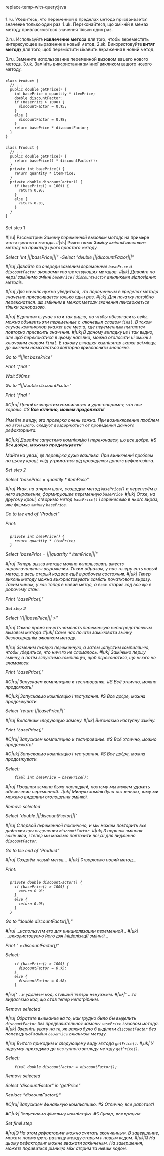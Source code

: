 replace-temp-with-query:java

###

1.ru. Убедитесь, что переменной в пределах метода присваивается значение только один раз.
1.uk. Переконайтеся, що змінній в межах методу привласнюється значення тільки один раз.

2.ru. Используйте <b>извлечение метода</b> для того, чтобы переместить интересующее выражение в новый метод.
2.uk. Використовуйте <b>витяг методу</b> для того, щоб перемістити цікавить вираження в новий метод.

3.ru. Замените использование переменной вызовом вашего нового метода.
3.uk. Замініть використання змінної викликом вашого нового методу.



###

```
class Product {
  // ...
  public double getPrice() {
    int basePrice = quantity * itemPrice;
    double discountFactor;
    if (basePrice > 1000) {
      discountFactor = 0.95;
    }
    else {
      discountFactor = 0.98;
    }
    return basePrice * discountFactor;
  }
}
```

###

```
class Product {
  // ...
  public double getPrice() {
    return basePrice() * discountFactor();
  }
  private int basePrice() {
    return quantity * itemPrice;
  }
  private double discountFactor() {
    if (basePrice() > 1000) {
      return 0.95;
    }
    else {
      return 0.98;
    }
  }
}
```

###

Set step 1

#|ru| Рассмотрим <i>Замену переменной вызовом метода</i> на примере этого простого метода.
#|uk| Розглянемо <i>Заміну змінної викликом методу<i> на прикладі цього простого методу.

Select "int |||basePrice|||"
+Select "double |||discountFactor|||"

#|ru| Давайте по очереди заменим переменные <code>basePrice</code> и <code>discountFactor</code> вызовами соответствующих методов.
#|uk| Давайте по черзі замінимо змінні <code>basePrice</code> і <code>discountFactor</code> викликами відповідних методів.

#|ru| Для начала нужно убедиться, что переменным в пределах метода значение присваивается только один раз.
#|uk| Для початку потрібно переконатися, що змінним в межах методу значення присвоюється тільки одноразово.

#|ru| В данном случае это и так видно, но чтобы обезопасить себя, можно объявить эти переменные с ключевым словом <code>final</code>. В таком случае компилятор укажет все места, где переменным пытаются повторно присвоить значения.
#|uk| В даному випадку це і так видно, але щоб переконатися в цьому напевно, можна оголосити ці змінні з ключовим словом <code>final</code>. В такому випадку компілятор вкаже всі місця, де змінним намагаються повторно привласнити значення.

Go to "|||int basePrice"

Print "final "

Wait 500ms

Go to "|||double discountFactor"

Print "final "

#C|ru| Давайте запустим компиляцию и удостоверимся, что все хорошо.
#S <b>Все отлично, можем продолжать!</b><br/><br/>Имейте в виду, эта проверка очень важна. При возникновении проблем на этом шаге, следует воздержаться от проведения данного рефакторинга.

#C|uk| Давайте запустимо компіляцію і переконався, що все добре.
#S <b>Все добре, можемо продовжувати!</b><br/><br/>Майте на увазі, ця перевірка дуже важлива. При виникненні проблем на цьому кроці, слід утриматися від проведення даного рефакторінга.

Set step 2

Select "basePrice = quantity * itemPrice"

#|ru| Итак, на втором шаге, создадим метод <code>basePrice()</code> и перенесём в него выражение, формирующее переменную <code>basePrice</code>.
#|uk| Отже, на другому кроці, створимо метод <code>basePrice()</code> і перенесемо в нього вираз, яке формує змінну <code>basePrice</code>.

Go to the end of "Product"

Print:
```

  private int basePrice() {
    return quantity * itemPrice;
  }
```

Select "basePrice = |||quantity * itemPrice|||"

#|ru| Теперь вызов метода можно использовать вместо первоначального выражения. Таким образом, у нас теперь есть новый метод, а весь старый код все ещё в рабочем состоянии.
#|uk| Тепер виклик методу можна використовувати замість початкового виразу. Таким чином, у нас тепер є новий метод, а весь старий код все ще в робочому стані.

Print "basePrice()"

Set step 3

Select "(|||basePrice||| >"

#|ru| Самое время начать заменять переменную непосредственным вызовом метода.
#|uk| Саме час почати замінювати змінну безпосереднім викликом методу.

#|ru| Заменим первую переменную, а затем запустим компиляцию, чтобы убедиться, что ничего не сломалось.
#|uk| Замінимо першу змінну, а потім запустимо компіляцію, щоб переконатися, що нічого не зламалося.

Print "basePrice()"

#C|ru| Запускаем компиляцию и тестирование.
#S Всё отлично, можно продолжать!

#C|uk| Запускаємо компіляцію і тестування.
#S Все добре, можна продовжувати.

Select "return |||basePrice|||"

#|ru| Выполним следующую замену.
#|uk| Виконаємо наступну заміну.

Print "basePrice()"

#C|ru| Запускаем компиляцию и тестирование.
#S Всё отлично, можно продолжать!

#C|uk| Запускаємо компіляцію і тестування.
#S Все добре, можна продовжувати.

Select:
```
    final int basePrice = basePrice();

```

#|ru| Прошлая замена была последней, поэтому мы можем удалить объявление переменной.
#|uk| Минула заміна була останньою, тому ми можемо видалити оголошення змінної.

Remove selected

Select "double |||discountFactor|||"

#|ru| С первой переменной покончено, и мы можем повторить все действия для выделения <code>discountFactor</code>.
#|uk| З першою змінною закінчили, і тепер ми можемо повторити всі дії для виділення <code>discountFactor</code>.

Go to the end of "Product"

#|ru| Создаём новый метод…
#|uk| Створюємо новий метод...

Print:
```

  private double discountFactor() {
    if (basePrice() > 1000) {
      return 0.95;
    }
    else {
      return 0.98;
    }
  }
```

Go to "double discountFactor|||;"

#|ru| ...используем его для инициализации переменной…
#|uk| ...використовуємо його для ініціалізації змінної...

Print " = discountFactor()"

Select:
```
    if (basePrice() > 1000) {
      discountFactor = 0.95;
    }
    else {
      discountFactor = 0.98;
    }

```

#|ru|^ ...и удаляем код, ставший теперь ненужным.
#|uk|^ ...та видаляємо код, що став тепер непотрібним.

Remove selected

#|ru| Обратите внимание на то, как трудно было бы выделить <code>discountFactor</code> без предварительной замены <code>basePrice</code> вызовом метода.
#|uk| Зверніть увагу на те, як важко було б виділити <code>discountFactor</code> без попередньої заміни <code>basePrice</code> викликом методу.

#|ru| В итоге приходим к следующему виду метода <code>getPrice()</code>.
#|uk| У підсумку приходимо до наступного вигляду методу <code>getPrice()</code>.

Select:
```
    final double discountFactor = discountFactor();

```

Remove selected

Select "discountFactor" in "getPrice"

Replace "discountFactor()"

#C|ru| Запускаем финальную компиляцию.
#S Отлично, все работает!

#C|uk| Запускаємо фінальну компіляцію.
#S Супер, все працює.

Set final step

#|ru|Q На этом рефакторинг можно считать оконченным. В завершение, можете посмотреть разницу между старым и новым кодом.
#|uk|Q На цьому рефакторинг можна вважати закінченим. На завершення, можете подивитися різницю між старим та новим кодом.